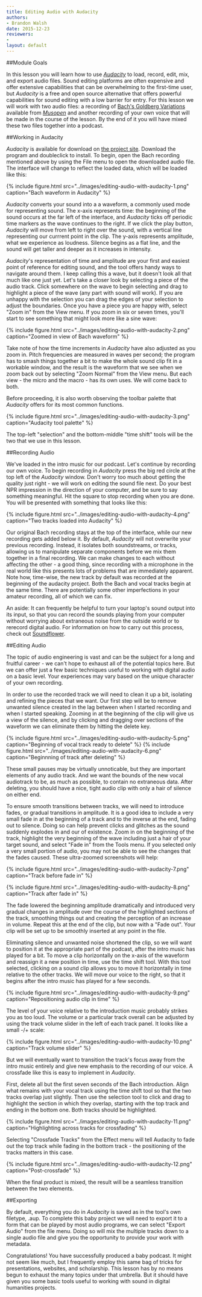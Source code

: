 ```yaml
---
title: Editing Audio with Audacity
authors:
- Brandon Walsh
date: 2015-12-23
reviewers:
- 
layout: default
---
```


##Module Goals

In this lesson you will learn how to use *[Audacity](http://audacityteam.org/)* to load, record, edit, mix, and export audio files. Sound editing platforms are often expensive and offer extensive capabilities that can be overwhelming to the first-time user, but *Audacity* is a free and open source alternative that offers powerful capabilities for sound editing with a low barrier for entry. For this lesson we will work with two audio files: a recording of [Bach's Goldberg Variations](https://musopen.org/music/download/6270/) available from *[Musopen](https://musopen.org/)* and another recording of your own voice that will be made in the course of the lesson. By the end of it you will have mixed these two files together into a podcast.

##Working in Audacity

*Audacity* is available for download on [the project site](http://audacityteam.org/). Download the program and doubleclick to install. To begin, open the Bach recording mentioned above by using the File menu to open the downloaded audio file. The interface will change to reflect the loaded data, which will be loaded like this:

{% include figure.html src="../images/editing-audio-with-audacity-1.png" caption="Bach waveform in Audacity" %}

*Audacity* converts your sound into a a waveform, a commonly used mode for representing sound. The x-axis represents time: the beginning of the sound occurs at the far left of the interface, and *Audacity* ticks off periodic time markers as the wave continues to the right. If we click the play button, *Audacity* will move from left to right over the sound, with a vertical line representing our currrent point in the clip. The y-axis represents amplitude, what we experience as loudness. Silence begins as a flat line, and the sound will get taller and deeper as it increases in intensity. 

*Audacity*'s representation of time and amplitude are your first and easiest point of reference for editing sound, and the tool offers handy ways to navigate around them. I keep calling this a wave, but it doesn't look all that much like one just yet. Let's take a closer look by selecting a piece of the audio track. Click somewhere on the wave to begin selecting and drag to highlight a piece of the wave (any part with sound will work). If you are unhappy with the selection you can drag the edges of your selection to adjust the boundaries. Once you have a piece you are happy with, select "Zoom in" from the View menu. If you zoom in six or seven times, you'll start to see something that might look more like a sine wave: 

{% include figure.html src="../images/editing-audio-with-audacity-2.png" caption="Zoomed in view of Bach waveform" %}

Take note of how the time increments in *Audacity* have also adjusted as you zoom in. Pitch frequencies are measured in waves per second; the program has to smash things together a bit to make the whole sound clip fit in a workable window, and the result is the waveform that we see when we zoom back out by selecting "Zoom Normal" from the View menu. But each view - the micro and the macro - has its own uses. We will come back to both.

Before proceeding, it is also worth observing the toolbar palette that *Audacity* offers for its most common functions.

{% include figure.html src="../images/editing-audio-with-audacity-3.png" caption="Audacity tool palette" %}

The top-left "selection" and the bottom-middle "time shift" tools will be the two that we use in this lesson.

##Recording Audio

We've loaded in the intro music for our podcast. Let's continue by recording our own voice. To begin recording in *Audacity* press the big red circle at the top left of the *Audacity* window. Don't worry too much about getting the quality just right - we will work on editing the sound file next. Do your best NPR impression in the direction of your computer, and be sure to say something meaningful. Hit the square to stop recording when you are done. You will be presented with something that looks like this:

{% include figure.html src="../images/editing-audio-with-audacity-4.png" caption="Two tracks loaded into Audacity" %}

Our original Bach recording stays at the top of the interface, while our new recording gets added below it. By default, *Audacity* will not overwrite your previous recording. Instead, it isolates both soundstreams, or tracks, allowing us to manipulate separate components before we mix them together in a final recording. We can make changes to each without affecting the other - a good thing, since recording with a microphone in the real world like this presents lots of problems that are immediately apparent. Note how, time-wise, the new track by default was recorded at the beginning of the audacity project. Both the Bach and vocal tracks begin at the same time. There are potentially some other imperfections in your amateur recording, all of which we can fix.

An aside: It can frequently be helpful to turn your laptop's sound output into its input, so that you can record the sounds playing from your computer without worrying about extraneous noise from the outside world or to rerecord digital audio. For information on how to carry out this process, check out [Soundflower](https://github.com/mattingalls/Soundflower).

##Editing Audio

The topic of audio engineering is vast and can be the subject for a long and fruitful career - we can't hope to exhaust all of the potential topics here. But we can offer just a few basic techniques useful to working with digital audio on a basic level. Your experiences may vary based on the unique character of your own recording.

In order to use the recorded track we will need to clean it up a bit, isolating and refining the pieces that we want. Our first step will be to remove unwanted silence created in the lag between when I started recording and when I started speaking. Zooming in at the beginning of the clip will give us a view of the silence, and by clicking and dragging over sections of the waveform we can eliminate them by hitting the delete key. 

{% include figure.html src="../images/editing-audio-with-audacity-5.png" caption="Beginning of vocal track ready to delete" %}
{% include figure.html src="../images/editing-audio-with-audacity-6.png" caption="Beginnning of track after deleting" %}

These small pauses may be virtually unnoticable, but they are important elements of any audio track. And we want the bounds of the new vocal audiotrack to be, as much as possible, to contain no extraneous data. After deleting, you should have a nice, tight audio clip with only a hair of silence on either end.

To ensure smooth transitions between tracks, we will need to introduce fades, or gradual transitions in amplitude. It is a good idea to include a very small fade in at the beginning of a track and to the inverse at the end, fading out to silence. Doing so can help prevent clicks and glitches as the sound suddenly explodes in and our of existence. Zoom in on the beginning of the track, highlight the very beginning of the wave including just a hair of your target sound, and select "Fade in" from the Tools menu. If you selected only a very small portion of audio, you may not be able to see the changes that the fades caused. These ultra-zoomed screenshots will help:

{% include figure.html src="../images/editing-audio-with-audacity-7.png" caption="Track before fade in" %}

{% include figure.html src="../images/editing-audio-with-audacity-8.png" caption="Track after fade in" %}

The fade lowered the beginning amplitude dramatically and introduced very gradual changes in amplitude over the course of the highlighted sections of the track, smoothing things out and creating the perception of an increase in volume. Repeat this at the end of the clip, but now with a "Fade out". Your clip will be set up to be smoothly inserted at any point in the file. 

Eliminating silence and unwanted noise shortened the clip, so we will want to position it at the appropriate part of the podcast, after the intro music has played for a bit. To move a clip horizontally on the x-axis of the waveform and reassign it a new position in time, use the time shift tool. With this tool selected, clicking on a sound clip allows you to move it horizontally in time relative to the other tracks. We will move our voice to the right, so that it begins after the intro music has played for a few seconds.

{% include figure.html src="../images/editing-audio-with-audacity-9.png" caption="Repositioning audio clip in time" %}


The level of your voice relative to the introduction music probably strikes you as too loud. The volume or a particular track overall can be adjusted by using the track volume slider in the left of each track panel. It looks like a small -/+ scale:

{% include figure.html src="../images/editing-audio-with-audacity-10.png" caption="Track volume slider" %}

But we will eventually want to transition the track's focus away from the intro music entirely and give new emphasis to the recording of our voice. A crossfade like this is easy to implement in *Audacity*.

First, delete all but the first seven seconds of the Bach introduction. Align what remains with your vocal track using the time shift tool so that the two tracks overlap just slightly. Then use the selection tool to click and drag to highlight the section in which they overlap, starting with the top track and ending in the bottom one. Both tracks should be highlighted.

{% include figure.html src="../images/editing-audio-with-audacity-11.png" caption="Highlighting across tracks for crossfading" %}

Selecting "Crossfade Tracks" from the Effect menu will tell Audacity to fade out the top track while fading in the bottom track - the positioning of the tracks matters in this case. 

{% include figure.html src="../images/editing-audio-with-audacity-12.png" caption="Post-crossfade" %}

When the final product is mixed, the result will be a seamless transition between the two elements.

##Exporting

By default, everything you do in *Audacity* is saved as in the tool's own filetype, .aup. To complete this baby project we will need to export it to a form that can be played by most audio programs, we can select "Export Audio" from the file menu. Doing so will mix the multiple tracks down to a single audio file and give you the opportunity to provide your work with metadata. 

Congratulations! You have successfully produced a baby podcast. It might not seem like much, but I frequently employ this same bag of tricks for presentations, websites, and scholarship. This lesson has by no means begun to exhaust the many topics under that umbrella. But it should have given you some basic tools useful to working with sound in digital humanities projects.



